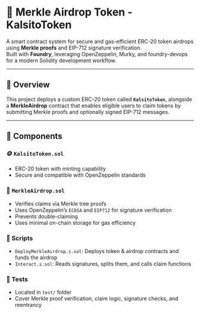 # 🌿 Merkle Airdrop Token - KalsitoToken

A smart contract system for secure and gas-efficient ERC-20 token airdrops using **Merkle proofs** and EIP-712 signature verification.  
Built with **Foundry**, leveraging OpenZeppelin, Murky, and foundry-devops for a modern Solidity development workflow.

---

## 📌 Overview

This project deploys a custom ERC-20 token called **`KalsitoToken`**, alongside a **MerkleAirdrop** contract that enables eligible users to claim tokens by submitting Merkle proofs and optionally signed EIP-712 messages.

---

## 🧱 Components

### 🪙 `KalsitoToken.sol`
- ERC-20 token with minting capability  
- Secure and compatible with OpenZeppelin standards

### 🎁 `MerkleAirdrop.sol`
- Verifies claims via Merkle tree proofs  
- Uses OpenZeppelin’s `ECDSA` and `EIP712` for signature verification  
- Prevents double-claiming  
- Uses minimal on-chain storage for gas efficiency

### 📜 Scripts
- `DeployMerkleAirdrop.s.sol`: Deploys token & airdrop contracts and funds the airdrop  
- `Interact.s.sol`: Reads signatures, splits them, and calls claim functions

### 🧪 Tests
- Located in `test/` folder  
- Cover Merkle proof verification, claim logic, signature checks, and reentrancy
